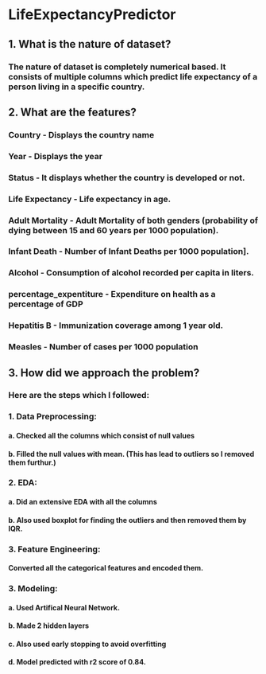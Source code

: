 # LifeExpectancyPredictor
## 1. What is the nature of dataset?
### The nature of dataset is completely numerical based. It consists of multiple columns which predict life expectancy of a person living in a specific country.

## 2. What are the features?
### Country - Displays the country name
### Year - Displays the year
### Status - It displays whether the country is developed or not.
### Life Expectancy - Life expectancy in age.
### Adult Mortality - Adult Mortality of both genders (probability of dying between 15 and 60 years per 1000 population).
### Infant Death - Number of Infant Deaths per 1000 population].
### Alcohol - Consumption of alcohol recorded per capita in liters.
### percentage_expentiture - Expenditure on health as a percentage of GDP
### Hepatitis B - Immunization coverage among 1 year old.
### Measles - Number of cases per 1000 population

## 3. How did we approach the problem?
### Here are the steps which I followed:
### 1. Data Preprocessing:
#### a. Checked all the columns which consist of null values
#### b. Filled the null values with mean. (This has lead to outliers so I removed them furthur.)
### 2. EDA:
#### a. Did an extensive EDA with all the columns
#### b. Also used boxplot for finding the outliers and then removed them by IQR.
### 3. Feature Engineering:
#### Converted all the categorical features and encoded them.
### 3. Modeling:
#### a. Used Artifical Neural Network. 
#### b. Made 2 hidden layers
#### c. Also used early stopping to avoid overfitting
#### d. Model predicted with r2 score of 0.84.
